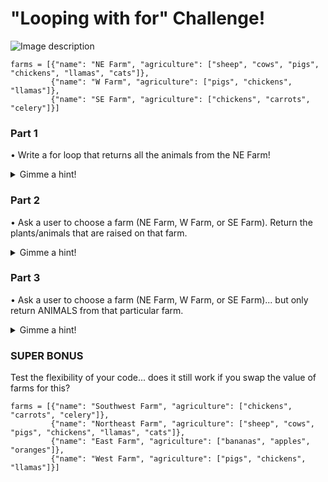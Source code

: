 # "Looping with for" Challenge!

![Image description](https://i.kym-cdn.com/photos/images/newsfeed/001/822/189/47f.jpg)

```
farms = [{"name": "NE Farm", "agriculture": ["sheep", "cows", "pigs", "chickens", "llamas", "cats"]},
         {"name": "W Farm", "agriculture": ["pigs", "chickens", "llamas"]},
         {"name": "SE Farm", "agriculture": ["chickens", "carrots", "celery"]}]
```

### Part 1

• Write a for loop that returns all the animals from the NE Farm!

<details>
<summary>Gimme a hint!</summary>
<br>

    NE_animals= farms[0]["agriculture"]

<details>
<summary>Gimme another hint!</summary>
<br>    

    NE_animals= farms[0]["agriculture"]
         
    for x in NE_animals:
         print(x)

</details>
</details>

### Part 2

• Ask a user to choose a farm (NE Farm, W Farm, or SE Farm). Return the plants/animals that are raised on that farm.

<details>
<summary>Gimme a hint!</summary>
<br>

    for farm in farms:
        print("-", farm["name"])
    choice= input("Pick a farm!\n")

<details>
<summary>Gimme another hint!</summary>
<br>

    for farm in farms:
        print("-", farm["name"])
    choice= input("Pick a farm!\n")

    for farm in farms:
        if farm["name"].lower() == choice.lower():
            # you do the rest!

</details>
</details>

### Part 3

• Ask a user to choose a farm (NE Farm, W Farm, or SE Farm)... but only return ANIMALS from that particular farm.

<details>
<summary>Gimme a hint!</summary>
<br>
    
    yuck= ["carrots", "celery"]
    
<details>
<summary>Gimme another hint!</summary>
<br>

    yuck= ["carrots", "celery"]
    
    for farm in farms:
        print("-", farm["name"])
    choice= input("Pick a farm!\n")

    for farm in farms:
        if farm["name"].lower() == choice.lower():
            for ag_item in farm["agriculture"]:
                if ag_item not in yuck:
                     print(ag_item)

</details>
</details>
    
### SUPER BONUS

Test the flexibility of your code... does it still work if you swap the value of farms for this?

```
farms = [{"name": "Southwest Farm", "agriculture": ["chickens", "carrots", "celery"]},
         {"name": "Northeast Farm", "agriculture": ["sheep", "cows", "pigs", "chickens", "llamas", "cats"]},
         {"name": "East Farm", "agriculture": ["bananas", "apples", "oranges"]},
         {"name": "West Farm", "agriculture": ["pigs", "chickens", "llamas"]}]
```
